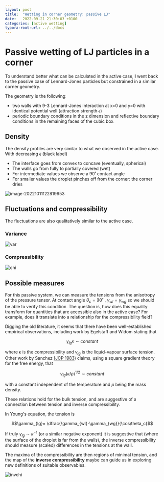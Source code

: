```yaml
---
layout: post
title:  "Wetting in corner geometry: passive LJ"
date:   2022-09-21 21:30:03 +0100
categories: [active wetting]
typora-root-url: ../../docs
---
```


# Passive wetting of LJ particles in a corner

To understand better what can be calculated in the active case, I went back to the passive case of Lennard-Jones particles but constrained in a similar corner geometry.

The geometry is the following: 

- two walls with 9-3 Lennard-Jones interaction at x=0 and y=0 with identical potential well (attraction strength $\epsilon$)
- periodic boundary conditions in the z dimension and reflective boundary conditions in the remaining faces of the cubic box. 

 ## Density

The density profiles are very similar to what we observed in the active case. With decreasing $\epsilon$ (black label) 

- The interface goes from convex to concave (eventually, spherical)
- The walls go from fully to partially covered (wet)
- For intermediate values we observe a 90˚ contact angle
- For smaller values the droplet pinches off from the corner: the corner dries

![image-20221011122819953](/images/LJcorner/rhos.png)

## Fluctuations and compressibility

The fluctuations are also qualitatively similar to the active case. 

### Variance

![var](/images/LJcorner/vars.png)



### Compressibility 

![chi](/images/LJcorner/chis.png)





## Possible measures

For this passive system, we can measure the tensions from the anisotropy of the pressure tensor. At contact angle $\theta_c = 90˚$ , $\gamma_{wl}=\gamma_{wg}$ so we should be able to verify this condition. The question is, how does this equality transform for quantities that are accessible also in the active case? For example, does it translate into a relationship for the compressibility field?

Digging the old literature, it seems that there have been well-established empirical observations, including work by  Egelstaff and Widom stating that 

$$\gamma_{lg}\kappa\sim constant$$

where $\kappa$ is the compressibility and $\gamma_{lg}$  is the liquid-vapour surface tension. Other work by Sanchez [(JCP 1983](https://aip.scitation.org/doi/pdf/10.1063/1.445536)) claims, using a square gradient theory for the free energy, that

$$\gamma_{lg}(\kappa/\rho)^{1/2}\sim constant$$

with a constant independent of the temperature and $\rho$ being the mass density.

These relations hold for the bulk tension, and are suggestive of a connection between tension and inverse compressibility.

In Young's equation, the tension is

$$\gamma_{lg}= \dfrac{\gamma_{wl}-\gamma_{wg}}{\cos\theta_c}$$

If truly $\gamma_{lg}\sim \kappa^{-1}$ (or a similar negative exponent) it is suggestive that (where the surface of the droplet is far from the walls), the inverse compressibility should measure (scaled) differences in the tensions at the wall.

The maxima of the compressibility are then regions of minimal tension, and the map of the **inverse compressibility** maybe can guide us in exploring new definitions of suitable observables.   

![invchi](/images/LJcorner/invchi.png)
